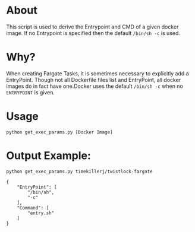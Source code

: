 # About
This script is used to derive the Entrypoint and CMD of a given docker image. If no Entrypoint is specified then the default `/bin/sh -c` is used.

# Why?
When creating Fargate Tasks, it is sometimes necessary to explicitly add a EntryPoint. Though not all Dockerfile files list and EntryPoint, all docker images do in fact have one.Docker uses the default `/bin/sh -c` when no `ENTRYPOINT` is given.

# Usage
`python get_exec_params.py [Docker Image]`

# Output Example:
`python get_exec_params.py timekillerj/twistlock-fargate`

```
{
    "EntryPoint": [
        "/bin/sh",
        "-c"
    ],
    "Command": [
        "entry.sh"
    ]
}
```